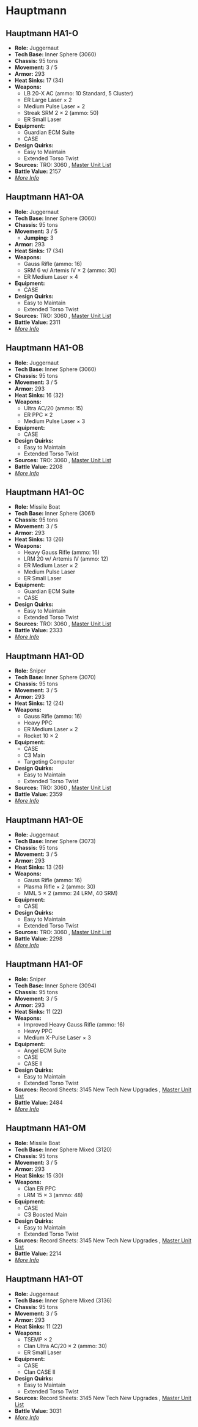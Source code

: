 # Hauptmann 

## Hauptmann HA1-O 

- **Role:** Juggernaut 
- **Tech Base:** Inner Sphere (3060) 
- **Chassis:** 95 tons 
- **Movement:** 3 / 5 
- **Armor:** 293 
- **Heat Sinks:** 17 (34) 
- **Weapons:** 
  - LB 20-X AC (ammo: 10 Standard, 5 Cluster) 
  - ER Large Laser × 2 
  - Medium Pulse Laser × 2 
  - Streak SRM 2 × 2 (ammo: 50) 
  - ER Small Laser 
- **Equipment:** 
  - Guardian ECM Suite 
  - CASE 
- **Design Quirks:** 
  - Easy to Maintain 
  - Extended Torso Twist 
- **Sources:** TRO: 3060 , [Master Unit List](http://masterunitlist.info/Unit/Details/1420) 
- **Battle Value:** 2157 
- [*More Info*](hauptmann/hauptmann_ha1-o.md) 

## Hauptmann HA1-OA 

- **Role:** Juggernaut 
- **Tech Base:** Inner Sphere (3060) 
- **Chassis:** 95 tons 
- **Movement:** 3 / 5 
  - **Jumping:** 3 
- **Armor:** 293 
- **Heat Sinks:** 17 (34) 
- **Weapons:** 
  - Gauss Rifle (ammo: 16) 
  - SRM 6 w/ Artemis IV × 2 (ammo: 30) 
  - ER Medium Laser × 4 
- **Equipment:** 
  - CASE 
- **Design Quirks:** 
  - Easy to Maintain 
  - Extended Torso Twist 
- **Sources:** TRO: 3060 , [Master Unit List](http://masterunitlist.info/Unit/Details/1421) 
- **Battle Value:** 2311 
- [*More Info*](hauptmann/hauptmann_ha1-oa.md) 

## Hauptmann HA1-OB 

- **Role:** Juggernaut 
- **Tech Base:** Inner Sphere (3060) 
- **Chassis:** 95 tons 
- **Movement:** 3 / 5 
- **Armor:** 293 
- **Heat Sinks:** 16 (32) 
- **Weapons:** 
  - Ultra AC/20 (ammo: 15) 
  - ER PPC × 2 
  - Medium Pulse Laser × 3 
- **Equipment:** 
  - CASE 
- **Design Quirks:** 
  - Easy to Maintain 
  - Extended Torso Twist 
- **Sources:** TRO: 3060 , [Master Unit List](http://masterunitlist.info/Unit/Details/1422) 
- **Battle Value:** 2208 
- [*More Info*](hauptmann/hauptmann_ha1-ob.md) 

## Hauptmann HA1-OC 

- **Role:** Missile Boat 
- **Tech Base:** Inner Sphere (3061) 
- **Chassis:** 95 tons 
- **Movement:** 3 / 5 
- **Armor:** 293 
- **Heat Sinks:** 13 (26) 
- **Weapons:** 
  - Heavy Gauss Rifle (ammo: 16) 
  - LRM 20 w/ Artemis IV (ammo: 12) 
  - ER Medium Laser × 2 
  - Medium Pulse Laser 
  - ER Small Laser 
- **Equipment:** 
  - Guardian ECM Suite 
  - CASE 
- **Design Quirks:** 
  - Easy to Maintain 
  - Extended Torso Twist 
- **Sources:** TRO: 3060 , [Master Unit List](http://masterunitlist.info/Unit/Details/1423) 
- **Battle Value:** 2333 
- [*More Info*](hauptmann/hauptmann_ha1-oc.md) 

## Hauptmann HA1-OD 

- **Role:** Sniper 
- **Tech Base:** Inner Sphere (3070) 
- **Chassis:** 95 tons 
- **Movement:** 3 / 5 
- **Armor:** 293 
- **Heat Sinks:** 12 (24) 
- **Weapons:** 
  - Gauss Rifle (ammo: 16) 
  - Heavy PPC 
  - ER Medium Laser × 2 
  - Rocket 10 × 2 
- **Equipment:** 
  - CASE 
  - C3 Main 
  - Targeting Computer 
- **Design Quirks:** 
  - Easy to Maintain 
  - Extended Torso Twist 
- **Sources:** TRO: 3060 , [Master Unit List](http://masterunitlist.info/Unit/Details/1424) 
- **Battle Value:** 2359 
- [*More Info*](hauptmann/hauptmann_ha1-od.md) 

## Hauptmann HA1-OE 

- **Role:** Juggernaut 
- **Tech Base:** Inner Sphere (3073) 
- **Chassis:** 95 tons 
- **Movement:** 3 / 5 
- **Armor:** 293 
- **Heat Sinks:** 13 (26) 
- **Weapons:** 
  - Gauss Rifle (ammo: 16) 
  - Plasma Rifle × 2 (ammo: 30) 
  - MML 5 × 2 (ammo: 24 LRM, 40 SRM) 
- **Equipment:** 
  - CASE 
- **Design Quirks:** 
  - Easy to Maintain 
  - Extended Torso Twist 
- **Sources:** TRO: 3060 , [Master Unit List](http://masterunitlist.info/Unit/Details/1425) 
- **Battle Value:** 2298 
- [*More Info*](hauptmann/hauptmann_ha1-oe.md) 

## Hauptmann HA1-OF 

- **Role:** Sniper 
- **Tech Base:** Inner Sphere (3094) 
- **Chassis:** 95 tons 
- **Movement:** 3 / 5 
- **Armor:** 293 
- **Heat Sinks:** 11 (22) 
- **Weapons:** 
  - Improved Heavy Gauss Rifle (ammo: 16) 
  - Heavy PPC 
  - Medium X-Pulse Laser × 3 
- **Equipment:** 
  - Angel ECM Suite 
  - CASE 
  - CASE II 
- **Design Quirks:** 
  - Easy to Maintain 
  - Extended Torso Twist 
- **Sources:** Record Sheets: 3145 New Tech New Upgrades , [Master Unit List](http://masterunitlist.info/Unit/Details/6839) 
- **Battle Value:** 2484 
- [*More Info*](hauptmann/hauptmann_ha1-of.md) 

## Hauptmann HA1-OM 

- **Role:** Missile Boat 
- **Tech Base:** Inner Sphere Mixed (3120) 
- **Chassis:** 95 tons 
- **Movement:** 3 / 5 
- **Armor:** 293 
- **Heat Sinks:** 15 (30) 
- **Weapons:** 
  - Clan ER PPC 
  - LRM 15 × 3 (ammo: 48) 
- **Equipment:** 
  - CASE 
  - C3 Boosted Main 
- **Design Quirks:** 
  - Easy to Maintain 
  - Extended Torso Twist 
- **Sources:** Record Sheets: 3145 New Tech New Upgrades , [Master Unit List](http://masterunitlist.info/Unit/Details/6838) 
- **Battle Value:** 2214 
- [*More Info*](hauptmann/hauptmann_ha1-om.md) 

## Hauptmann HA1-OT 

- **Role:** Juggernaut 
- **Tech Base:** Inner Sphere Mixed (3136) 
- **Chassis:** 95 tons 
- **Movement:** 3 / 5 
- **Armor:** 293 
- **Heat Sinks:** 11 (22) 
- **Weapons:** 
  - TSEMP × 2 
  - Clan Ultra AC/20 × 2 (ammo: 30) 
  - ER Small Laser 
- **Equipment:** 
  - CASE 
  - Clan CASE II 
- **Design Quirks:** 
  - Easy to Maintain 
  - Extended Torso Twist 
- **Sources:** Record Sheets: 3145 New Tech New Upgrades , [Master Unit List](http://masterunitlist.info/Unit/Details/6837) 
- **Battle Value:** 3031 
- [*More Info*](hauptmann/hauptmann_ha1-ot.md) 

